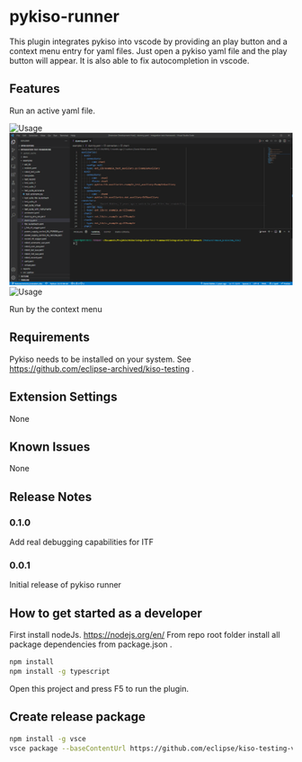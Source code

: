 # pykiso-runner

This plugin integrates pykiso into vscode by providing an play button and a context menu entry for yaml files.
Just open a pykiso yaml file and the play button will appear.
It is also able to fix autocompletion in vscode.

## Features

Run an active yaml file.

![Usage](images/runButtonDemo.gif)
![Usage](images/runContextMenuDemo.gif)
![Usage](images/unittestViewDemo.gif)

Run by the context menu

## Requirements

Pykiso needs to be installed on your system. See https://github.com/eclipse-archived/kiso-testing .


## Extension Settings

None

## Known Issues

None

## Release Notes

### 0.1.0

Add real debugging capabilities for ITF

### 0.0.1

Initial release of pykiso runner

## How to get started as a developer

First install nodeJs. https://nodejs.org/en/
From repo root folder install all package dependencies from package.json .

```bash
npm install
npm install -g typescript
```

Open this project and press F5 to run the plugin.

## Create release package

```bash
npm install -g vsce
vsce package --baseContentUrl https://github.com/eclipse/kiso-testing-vscode.git
```
